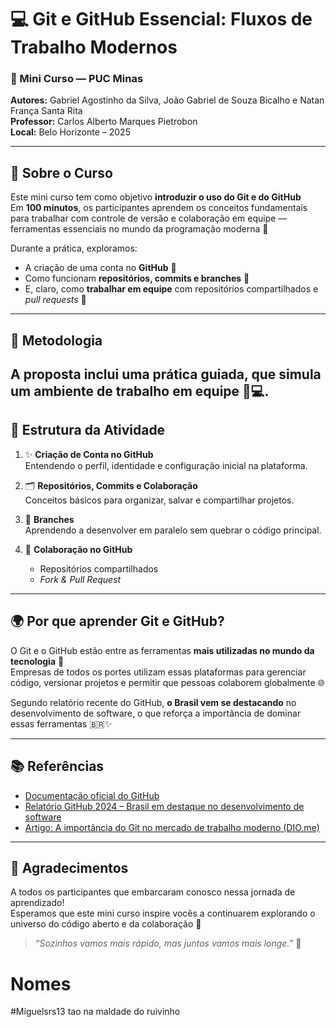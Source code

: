 # 💻 Git e GitHub Essencial: Fluxos de Trabalho Modernos

### 📍 Mini Curso — PUC Minas  
**Autores:** Gabriel Agostinho da Silva, João Gabriel de Souza Bicalho e Natan França Santa Rita  
**Professor:** Carlos Alberto Marques Pietrobon  
**Local:** Belo Horizonte – 2025  

---

## 🌱 Sobre o Curso

Este mini curso tem como objetivo **introduzir o uso do Git e do GitHub**  
Em **100 minutos**, os participantes aprendem os conceitos fundamentais para trabalhar com controle de versão e colaboração em equipe — ferramentas essenciais no mundo da programação moderna 🚀  

Durante a prática, exploramos:
- A criação de uma conta no **GitHub** 👤  
- Como funcionam **repositórios, commits e branches** 🌿  
- E, claro, como **trabalhar em equipe** com repositórios compartilhados e *pull requests* 🤝  

---

## 🧩 Metodologia
A proposta inclui uma prática guiada, que simula um ambiente de trabalho em equipe 🧠💻.
---

## 📘 Estrutura da Atividade

1. ✨ **Criação de Conta no GitHub**  
   Entendendo o perfil, identidade e configuração inicial na plataforma.  

2. 🗂️ **Repositórios, Commits e Colaboração**  
   Conceitos básicos para organizar, salvar e compartilhar projetos.  

3. 🌿 **Branches**  
   Aprendendo a desenvolver em paralelo sem quebrar o código principal.  

4. 🤝 **Colaboração no GitHub**  
   - Repositórios compartilhados  
   - *Fork & Pull Request*  

---

## 🌍 Por que aprender Git e GitHub?

O Git e o GitHub estão entre as ferramentas **mais utilizadas no mundo da tecnologia** 💾  
Empresas de todos os portes utilizam essas plataformas para gerenciar código, versionar projetos e permitir que pessoas colaborem globalmente 🌐  

Segundo relatório recente do GitHub, **o Brasil vem se destacando** no desenvolvimento de software, o que reforça a importância de dominar essas ferramentas 🇧🇷✨  

---

## 📚 Referências

- [Documentação oficial do GitHub](https://docs.github.com/pt/get-started/start-your-journey/about-github-and-git)  
- [Relatório GitHub 2024 – Brasil em destaque no desenvolvimento de software](https://inforchannel.com.br/2024/10/29/relatorio-do-github-mostra-o-brasil-se-destacando-no-desenvolvimento-de-software/)  
- [Artigo: A importância do Git no mercado de trabalho moderno (DIO.me)](https://www.dio.me/articles/a-importancia-do-git-no-mercado-de-trabalho-moderno)  

---

## 💬 Agradecimentos

A todos os participantes que embarcaram conosco nessa jornada de aprendizado!  
Esperamos que este mini curso inspire vocês a continuarem explorando o universo do código aberto e da colaboração 💖  

> _“Sozinhos vamos mais rápido, mas juntos vamos mais longe.”_ 🚀


# Nomes

#Miguelsrs13
tao na maldade do ruivinho